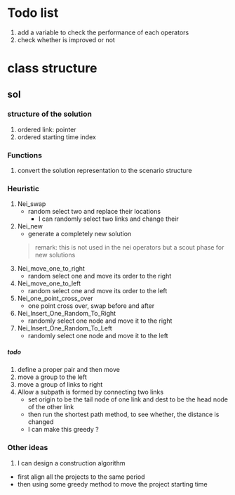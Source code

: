 # Todo list 
1. add a variable to check the performance of each operators
2. check whether is improved or not


# class structure
## sol
### structure of the solution
1. ordered link: pointer
2. ordered starting time index
### Functions
1. convert the solution representation to the scenario structure


### Heuristic
1. Nei_swap
    - random select two and replace their locations
        - I can randomly select two links and change their
2. Nei_new 
    - generate a completely new solution
    > remark: this is not used in the nei operators but a scout phase for new solutions
3. Nei_move_one_to_right 
    - random select one and move its order to the right 
4. Nei_move_one_to_left
    - random select one and move its order to the left
5. Nei_one_point_cross_over
    - one point cross over, swap before and after 
6. Nei_Insert_One_Random_To_Right
    - randomly select one node and move it to the right
7. Nei_Insert_One_Random_To_Left
    - randomly select one node and move it to the left

##### todo
1. define a proper pair and then move
2. move a group to the left
3. move a group of links to right 
4. Allow a subpath is formed by connecting two links
    - set origin to be the tail node of one link and dest to be the head node of the other link 
    - then run the shortest path method, to see whether, the distance is changed 
    - I can make this greedy ?

### Other ideas
1. I can design a construction algorithm
- first align all the projects to the same period
- then using some greedy method to move the project starting time
